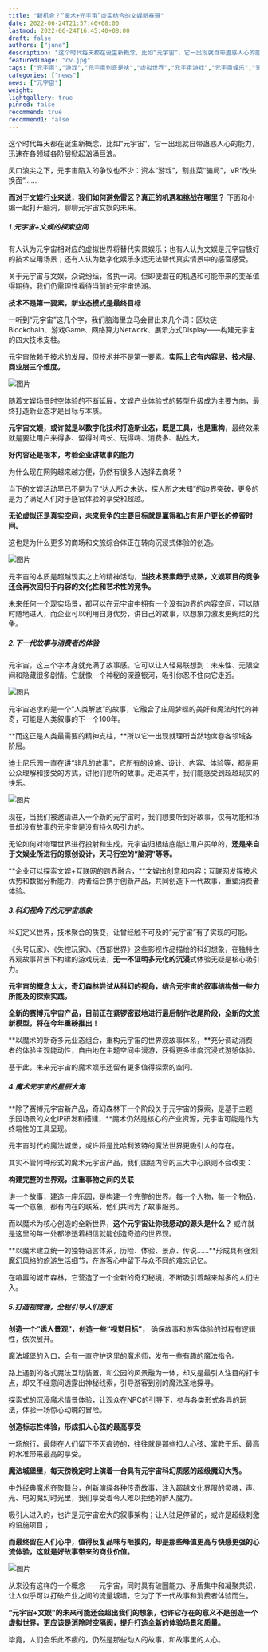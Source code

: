```yaml
---
title: "新机会？“魔术+元宇宙”虚实结合的文娱新赛道"
date: 2022-06-24T21:57:40+08:00
lastmod: 2022-06-24T16:45:40+08:00
draft: false
authors: ["june"]
description: "这个时代每天都在诞生新概念，比如“元宇宙”，它一出现就自带蛊惑人心的能力，迅速在各领域各阶层掀起汹涌巨浪。"
featuredImage: "cv.jpg"
tags: ["元宇宙","游戏","元宇宙到底是啥","虚拟世界","元宇宙游戏","元宇宙娱乐","元宇宙未来"]
categories: ["news"]
news: ["元宇宙"]
weight: 
lightgallery: true
pinned: false
recommend: true
recommend1: false
---
```



这个时代每天都在诞生新概念，比如“元宇宙”，它一出现就自带蛊惑人心的能力，迅速在各领域各阶层掀起汹涌巨浪。

风口浪尖之下，元宇宙陷入的争议也不少：资本“游戏”，割韭菜“骗局”，VR“改头换面”……

**而对于文娱行业来说，我们如何避免雷区？真正的机遇和挑战在哪里？** 下面和小编一起打开脑洞，聊聊元宇宙文娱的未来。



##### 1.元宇宙+文娱的探索空间

有人认为元宇宙相对应的虚拟世界将替代实景娱乐；也有人认为文娱是元宇宙极好的技术应用场景；还有人认为数字化娱乐永远无法替代真实情景中的感官感受。

关于元宇宙与文娱，众说纷纭，各执一词。但即便潜在的机遇和可能带来的变革值得期待，我们仍需理性看待当前的元宇宙热潮。



**技术不是第一要素，新业态模式是最终目标** 

一听到“元宇宙”这几个字，我们脑海里立马会冒出来几个词：区块链Blockchain、游戏Game、网络算力Network、展示方式Display——构建元宇宙的四大技术支柱。

元宇宙依赖于技术的发展，但技术并不是第一要素。**实际上它有内容层、技术层、商业层三个维度。**

![图片](wq.png)



随着文娱场景时空体验的不断延展，文娱产业体验式的转型升级成为主要方向，最终打造新业态才是目标与本质。

**元宇宙文娱，或许就是以数字化技术打造新业态，既是工具，也是重构**，最终效果就是要让用户来得多、留得时间长、玩得嗨、消费多、黏性大。

**好内容还是根本，考验企业讲故事的能力** 

为什么现在网购越来越方便，仍然有很多人选择去商场？

当下的文娱活动早已不是为了“达人所之未达，探人所之未知”的边界突破，更多的是为了满足人们对于感官体验的享受和超越。

**无论虚拟还是真实空间，未来竞争的主要目标就是赢得和占有用户更长的停留时间。** 

这也是为什么更多的商场和文旅综合体正在转向沉浸式体验的创造。



![图片](zww.jpg)



元宇宙的本质是超越现实之上的精神活动，**当技术要素趋于成熟，文娱项目的竞争还会再次回归于内容的文化性和艺术性的竞争。** 

未来任何一个现实场景，都可以在元宇宙中拥有一个没有边界的内容空间，可以随时随地进入，而企业可以利用自身优势，讲自己的故事，以想象力激发更绚烂的竞争。



##### 2.下一代故事与消费者的体验

元宇宙，这三个字本身就充满了故事感。它可以让人轻易联想到：未来性、无限空间和隐藏很多剧情。它就像一个神秘的深邃银河，吸引你忍不住向它走近。



![图片](cz.jpg)



元宇宙追求的是一个“人类解放”的故事，它融合了庄周梦蝶的美好和魔法时代的神奇，可能是人类叙事的下一个100年。

**而这正是人类最需要的精神支柱，**所以它一出现就理所当然地席卷各领域各阶层。

迪士尼乐园一直在讲“非凡的故事”，它所有的设施、设计、内容、体验等，都是用公众理解和接受的方式，讲他们想听的故事。走进其中，我们能感受到超越现实的快乐。



![图片](cv.jpg)



现在，当我们被邀请进入一个新的元宇宙时，我们想要听到好故事，仅有功能和场景却没有故事的元宇宙是没有持久吸引力的。

无论如何对物理世界进行投射和生成，元宇宙归根结底能让用户买单的，**还是来自于文娱业所进行的原创设计，天马行空的“脑洞”等等。** 

**企业可以探索文娱+互联网的跨界融合，**文娱出创意和内容；互联网发挥技术优势和数据分析能力，两者结合携手创新产品，共同创造下一代故事，重塑消费者体验。



##### 3.科幻视角下的元宇宙想象

科幻定义世界，技术聚合的质变，让曾经触不可及的“元宇宙”有了实现的可能。

《头号玩家》、《失控玩家》、《西部世界》这些影视作品描绘的科幻想象，在独特世界观故事背景下构建的游戏玩法，**无一不证明多元化的沉浸**式体验无疑是核心吸引力。

**元宇宙的概念太大，奇幻森林尝试从科幻的视角，结合元宇宙的叙事结构做一些力所能及的探索实践。** 

**全新的赛博元宇宙产品，目前正在紧锣密鼓地进行最后制作收尾阶段，全新的文旅新模型，将在今年重磅推出！** 

**以魔术的新奇多元业态组合，重构元宇宙的世界观故事体系，**充分调动消费者的体验主观能动性，自由地在主题空间中漫游，获得更多维度沉浸式游憩体验。


基于此，未来元宇宙的魔术娱乐还留有更多值得探索的空间。



##### 4.魔术元宇宙的星辰大海

**除了赛博元宇宙新产品，奇幻森林下一个阶段关于元宇宙的探索，是基于主题乐园场景的文化IP研发和搭建，**魔术仍然是核心的产业资源，元宇宙可能是作为终端性的工具呈现。

元宇宙时代的魔法城堡，或许将是比哈利波特的魔法世界更吸引人的存在。

其实不管何种形式的魔术元宇宙产品，我们围绕内容的三大中心原则不会改变：

**构建完整的世界观，注重事物之间的关联** 

讲一个故事，建造一座乐园，是构建一个完整的世界。每一个人物，每一个物品，每一个意象，都有内在的联系，他们共同为了故事服务。

而以魔术为核心创造的全新世界，**这个元宇宙让你我感动的源头是什么？** 或许就是这里的每一处都渗透着相信就能创造奇迹的世界观。

**以魔术建立统一的独特语言体系，历险、体验、景点、传说……**形成具有强烈魔幻风格的旅游生活细节，在游客心中留下与众不同的难忘记忆。 

在喧嚣的城市森林，它营造了一个全新的奇幻秘境，不断吸引着越来越多的人们进入。



##### 5.打造视觉锤，全程引导人们游览

**创造一个“诱人景观”，创造一些“视觉目标”，** 确保故事和游客体验的过程有逻辑性，依次展开。

魔法城堡的入口，会有一直守护这里的魔术师，发布一些有趣的魔法指令。

路上遇到的各式魔法互动装置，和公园的风景融为一体，却又是最引人注目的打卡点，却又不经意间透露出神秘线索，引导游客到别的魔法圣地探寻。

探索式的沉浸魔术情景体验，让观众在NPC的引导下，参与各类形式各异的玩法，体验一场惊心动魄的冒险。



**创造标志性体验，形成扣人心弦的最高享受** 

一场旅行，最能在人们留下不灭痕迹的，往往就是那些扣人心弦、寓教于乐、最高的水准带来最高的享受。

**魔法城堡里，每天傍晚定时上演着一台具有元宇宙科幻质感的超级魔幻大秀。** 

中外经典魔术齐聚舞台，创新演绎各种传奇故事，注入超越文化界限的灵魂，声、光、电的魔幻时光里，我们享受着令人难以拒绝的醉人魔力。

吸引人进入的，也许是元宇宙宏大的叙事架构；让人驻足停留的，或许是超级刺激的设施项目；

**而最终留在人们心中，值得反复品味与咂摸的，却是那些峰值更高与快感更强的心流体验，这就是好故事带来的商业价值。**

![图片](mu.jpg)





从来没有这样的一个概念——元宇宙，同时具有破圈能力、矛盾集中和凝聚共识，让人似乎可以打破产业之间的流量城墙，它为了下一代故事和消费者体验而生。

**“元宇宙+文娱”的未来可能还会超出我们的想象，也许它存在的意义不是创造一个虚拟世界，更应该是消除时空隔阂，提升打造全新的体验场景和质量。** 

毕竟，人们会乐此不疲的，仍然是那些动人的故事，和故事里的人心。